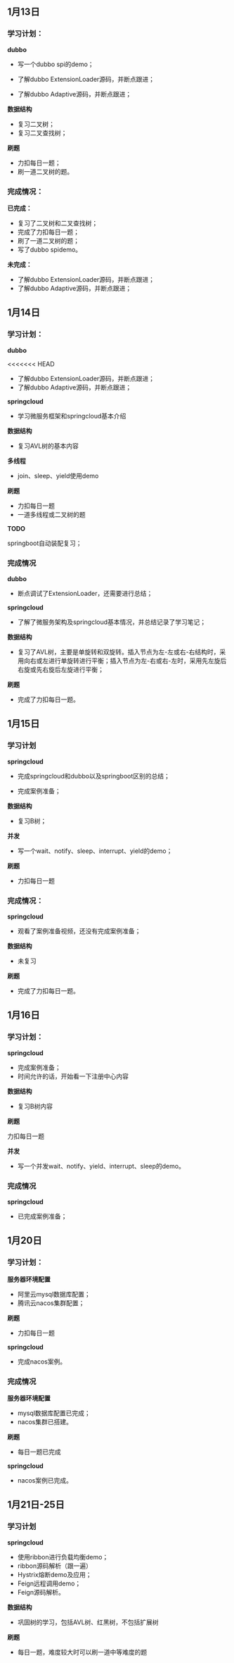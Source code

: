 ## 1月13日

### 学习计划：

**dubbo**

* 写一个dubbo spi的demo；

* 了解dubbo ExtensionLoader源码，并断点跟进；
* 了解dubbo Adaptive源码，并断点跟进；

**数据结构**

* 复习二叉树；
* 复习二叉查找树；

**刷题**

* 力扣每日一题；
* 刷一道二叉树的题。

### 完成情况：

**已完成：**

* 复习了二叉树和二叉查找树；
* 完成了力扣每日一题；
* 刷了一道二叉树的题；
* 写了dubbo spidemo。

**未完成：**

* 了解dubbo ExtensionLoader源码，并断点跟进；
* 了解dubbo Adaptive源码，并断点跟进；

##  1月14日

### 学习计划：

**dubbo**

<<<<<<< HEAD
* 了解dubbo ExtensionLoader源码，并断点跟进；
* 了解dubbo Adaptive源码，并断点跟进；

**springcloud**

* 学习微服务框架和springcloud基本介绍

**数据结构**

* 复习AVL树的基本内容

**多线程**

* join、sleep、yield使用demo

**刷题**

* 力扣每日一题
* 一道多线程或二叉树的题

**TODO**

springboot自动装配复习；

### 完成情况

**dubbo**

* 断点调试了ExtensionLoader，还需要进行总结；

**springcloud**

* 了解了微服务架构及springcloud基本情况，并总结记录了学习笔记；

**数据结构**

* 复习了AVL树，主要是单旋转和双旋转。插入节点为左-左或右-右结构时，采用向右或左进行单旋转进行平衡；插入节点为左-右或右-左时，采用先左旋后右旋或先右旋后左旋进行平衡；

**刷题**

* 完成了力扣每日一题。

## 1月15日

### 学习计划

**springcloud**

* 完成springcloud和dubbo以及springboot区别的总结；

* 完成案例准备；

**数据结构**

* 复习B树；

**并发**

* 写一个wait、notify、sleep、interrupt、yield的demo；

**刷题**

* 力扣每日一题

### 完成情况：

**springcloud**

* 观看了案例准备视频，还没有完成案例准备；

**数据结构**

* 未复习

**刷题**

* 完成了力扣每日一题。

## 1月16日

### 学习计划：

**springcloud**

* 完成案例准备；
* 时间允许的话，开始看一下注册中心内容

**数据结构**

* 复习B树内容

**刷题**

力扣每日一题

**并发**

* 写一个并发wait、notify、yield、interrupt、sleep的demo。

### 完成情况

**springcloud**

* 已完成案例准备；

## 1月20日

### 学习计划：

**服务器环境配置**

* 阿里云mysql数据库配置；
* 腾讯云nacos集群配置；

**刷题**

* 力扣每日一题

**springcloud**

* 完成nacos案例。

### 完成情况

**服务器环境配置**

* mysql数据库配置已完成；
* nacos集群已搭建。

**刷题**

* 每日一题已完成

**springcloud**

* nacos案例已完成。



## 1月21日-25日

### 学习计划

**springcloud**

* 使用ribbon进行负载均衡demo；
* ribbon源码解析（跟一遍）
* Hystrix熔断demo及应用；
* Feign远程调用demo；
* Feign源码解析。

**数据结构**

* 巩固树的学习，包括AVL树、红黑树，不包括扩展树

**刷题**

* 每日一题，难度较大时可以刷一道中等难度的题

